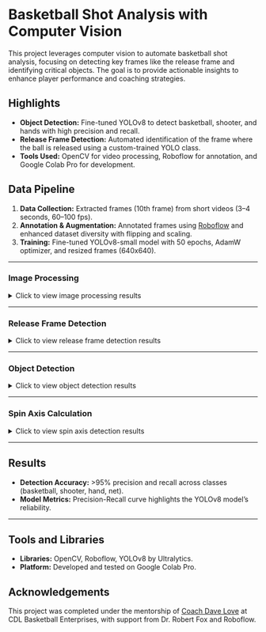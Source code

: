 # Basketball Shot Analysis with Computer Vision

This project leverages computer vision to automate basketball shot analysis, focusing on detecting key frames like the release frame and identifying critical objects. The goal is to provide actionable insights to enhance player performance and coaching strategies.

## Highlights
- **Object Detection:** Fine-tuned YOLOv8 to detect basketball, shooter, and hands with high precision and recall.
- **Release Frame Detection:** Automated identification of the frame where the ball is released using a custom-trained YOLO class.
- **Tools Used:** OpenCV for video processing, Roboflow for annotation, and Google Colab Pro for development.

## Data Pipeline
1. **Data Collection:** Extracted frames (10th frame) from short videos (3–4 seconds, 60–100 fps).
2. **Annotation & Augmentation:** Annotated frames using [Roboflow](https://roboflow.com/) and enhanced dataset diversity with flipping and scaling.
3. **Training:** Fine-tuned YOLOv8-small model with 50 epochs, AdamW optimizer, and resized frames (640x640).

---

### Image Processing
<details>
<summary>Click to view image processing results</summary>
<p align="center">
<img src="images_and_results/image_processing_1.png" alt="Image Processing" width="600"/>
<img src="images_and_results/image_processing_2.png" alt="Image Processing" width="600"/>
<img src="images_and_results/image_processing_3.png" alt="Image Processing" width="600"/>
<br>**Figure:** Processed frames showing the detection of features for basketball shot analysis.
</p>
</details>

---

### Release Frame Detection
<details>
<summary>Click to view release frame detection results</summary>
<p align="center">
<img src="images_and_results/release_frame_detection.png" alt="Release Frame Detection" width="600"/>
<br>**Figure:** Frames showcasing the detection of the release frame in a basketball shot.
</p>
</details>

---

### Object Detection
<details>
<summary>Click to view object detection results</summary>
<p align="center">
<img src="images_and_results/object_detection.png" alt="Object Detection" width="600"/>
<br>**Figure:** YOLOv8 detections of the basketball, shooter, and other objects.
</p>
</details>

---

### Spin Axis Calculation
<details>
<summary>Click to view spin axis detection results</summary>
<p align="center">
<img src="images_and_results/spin_axis_detection.png" alt="Spin Axis Calculation" width="600"/>
<br>**Figure:** Tracked white dots on the basketball used for spin axis calculations.
</p>
</details>

---

## Results
- **Detection Accuracy:** >95% precision and recall across classes (basketball, shooter, hand, net).
- **Model Metrics:** Precision-Recall curve highlights the YOLOv8 model’s reliability.

---

## Tools and Libraries
- **Libraries:** OpenCV, Roboflow, YOLOv8 by Ultralytics.
- **Platform:** Developed and tested on Google Colab Pro.

## Acknowledgements
This project was completed under the mentorship of [Coach Dave Love](https://www.instagram.com/coachdavelove/?hl=en) at CDL Basketball Enterprises, with support from Dr. Robert Fox and Roboflow.

